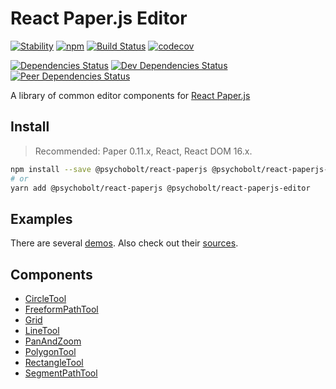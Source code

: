 # React Paper.js Editor

[![Stability](https://img.shields.io/badge/Stability-Experimental-Orange.svg)](https://nodejs.org/api/documentation.html#documentation_stability_index)
[![npm](https://img.shields.io/npm/v/@psychobolt/react-paperjs-editor.svg)](https://www.npmjs.com/package/@psychobolt/react-paperjs-editor)
[![Build Status](https://travis-ci.org/psychobolt/react-paperjs.svg?branch=master)](https://travis-ci.org/psychobolt/react-paperjs)
[![codecov](https://codecov.io/gh/psychobolt/react-paperjs/branch/master/graph/badge.svg)](https://codecov.io/gh/psychobolt/react-paperjs)

[![Dependencies Status](https://david-dm.org/psychobolt/react-paperjs/status.svg?path=packages/react-paperjs-editor)](https://david-dm.org/psychobolt/react-paperjs?path=packages/react-paperjs-editor)
[![Dev Dependencies Status](https://david-dm.org/psychobolt/react-paperjs/dev-status.svg?path=packages/react-paperjs-editor)](https://david-dm.org/psychobolt/react-paperjs?path=packages/react-paperjs-editor&type=dev)
[![Peer Dependencies Status](https://david-dm.org/psychobolt/react-paperjs/peer-status.svg?path=packages/react-paperjs-editor)](https://david-dm.org/psychobolt/react-paperjs?path=packages/react-paperjs-editor&type=peer)

A library of common editor components for [React Paper.js](https://github.com/psychobolt/react-paperjs)

## Install

> Recommended: Paper 0.11.x, React, React DOM 16.x.

```sh
npm install --save @psychobolt/react-paperjs @psychobolt/react-paperjs-editor
# or
yarn add @psychobolt/react-paperjs @psychobolt/react-paperjs-editor
```

## Examples

There are several [demos](https://psychobolt.github.io/react-paperjs/?selectedKind=packages%2Freact-paperjs-editor). Also check out their [sources](https://github.com/psychobolt/react-paperjs/blob/master/stories/packages/react-paperjs-editor).

## Components

- [CircleTool](https://github.com/psychobolt/react-paperjs/blob/master/packages/react-paperjs-editor/src/components/CircleTool/CircleTool.md)
- [FreeformPathTool](https://github.com/psychobolt/react-paperjs/blob/master/packages/react-paperjs-editor/src/components/FreeformPathTool/FreeformPathTool.md)
- [Grid](https://github.com/psychobolt/react-paperjs/blob/master/packages/react-paperjs-editor/src/components/Grid/Grid.md)
- [LineTool](https://github.com/psychobolt/react-paperjs/blob/master/packages/react-paperjs-editor/src/components/LineTool/LineTool.md)
- [PanAndZoom](https://github.com/psychobolt/react-paperjs/blob/master/packages/react-paperjs-editor/src/components/PanAndZoom/PanAndZoom.md)
- [PolygonTool](https://github.com/psychobolt/react-paperjs/blob/master/packages/react-paperjs-editor/src/components/PolygonTool/PolygonTool.md)
- [RectangleTool](https://github.com/psychobolt/react-paperjs/blob/master/packages/react-paperjs-editor/src/components/RectangleTool/RectangleTool.md)
- [SegmentPathTool](https://github.com/psychobolt/react-paperjs/blob/master/packages/react-paperjs-editor/src/components/SegmentPathTool/SegmentPathTool.md)
